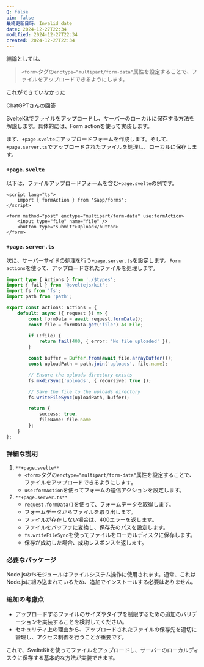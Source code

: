 ```yaml
---
Q: false
pin: false
最終更新日時: Invalid date
date: 2024-12-27T22:34
modified: 2024-12-27T22:34
created: 2024-12-27T22:34
---
```

  

結論としては、

> `<form>`タグの`enctype="multipart/form-data"`属性を設定することで、ファイルをアップロードできるようにします。

これができていなかった

  

ChatGPTさんの回答

  

SvelteKitでファイルをアップロードし、サーバーのローカルに保存する方法を解説します。具体的には、Form actionを使って実装します。

まず、`+page.svelte`にアップロードフォームを作成します。そして、`+page.server.ts`でアップロードされたファイルを処理し、ローカルに保存します。

### `+page.svelte`

以下は、ファイルアップロードフォームを含む`+page.svelte`の例です。

```Plain
<script lang="ts">
    import { formAction } from '$app/forms';
</script>

<form method="post" enctype="multipart/form-data" use:formAction>
    <input type="file" name="file" />
    <button type="submit">Upload</button>
</form>
```

### `+page.server.ts`

次に、サーバーサイドの処理を行う`+page.server.ts`を設定します。`Form actions`を使って、アップロードされたファイルを処理します。

```TypeScript
import type { Actions } from './$types';
import { fail } from '@sveltejs/kit';
import fs from 'fs';
import path from 'path';

export const actions: Actions = {
    default: async ({ request }) => {
        const formData = await request.formData();
        const file = formData.get('file') as File;

        if (!file) {
            return fail(400, { error: 'No file uploaded' });
        }

        const buffer = Buffer.from(await file.arrayBuffer());
        const uploadPath = path.join('uploads', file.name);

        // Ensure the uploads directory exists
        fs.mkdirSync('uploads', { recursive: true });

        // Save the file to the uploads directory
        fs.writeFileSync(uploadPath, buffer);

        return {
            success: true,
            fileName: file.name
        };
    }
};
```

### 詳細な説明

1. `**+page.svelte**`
    - `<form>`タグの`enctype="multipart/form-data"`属性を設定することで、ファイルをアップロードできるようにします。
    - `use:formAction`を使ってフォームの送信アクションを設定します。
2. `**+page.server.ts**`
    - `request.formData()`を使って、フォームデータを取得します。
    - フォームデータからファイルを取り出します。
    - ファイルが存在しない場合は、400エラーを返します。
    - ファイルをバッファに変換し、保存先のパスを設定します。
    - `fs.writeFileSync`を使ってファイルをローカルディスクに保存します。
    - 保存が成功した場合、成功レスポンスを返します。

### 必要なパッケージ

Node.jsの`fs`モジュールはファイルシステム操作に使用されます。通常、これはNode.jsに組み込まれているため、追加でインストールする必要はありません。

### 追加の考慮点

- アップロードするファイルのサイズやタイプを制限するための追加のバリデーションを実装することを検討してください。
- セキュリティ上の理由から、アップロードされたファイルの保存先を適切に管理し、アクセス制御を行うことが重要です。

これで、SvelteKitを使ってファイルをアップロードし、サーバーのローカルディスクに保存する基本的な方法が実装できます。